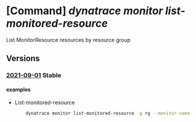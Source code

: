 # [Command] _dynatrace monitor list-monitored-resource_

List MonitorResource resources by resource group

## Versions

### [2021-09-01](/Resources/mgmt-plane/L3N1YnNjcmlwdGlvbnMve30vcmVzb3VyY2Vncm91cHMve30vcHJvdmlkZXJzL2R5bmF0cmFjZS5vYnNlcnZhYmlsaXR5L21vbml0b3JzL3t9L2xpc3Rtb25pdG9yZWRyZXNvdXJjZXM=/2021-09-01.xml) **Stable**

<!-- mgmt-plane /subscriptions/{}/resourcegroups/{}/providers/dynatrace.observability/monitors/{}/listmonitoredresources 2021-09-01 -->

#### examples

- List-monitored-resource
    ```bash
        dynatrace monitor list-monitored-resource -g rg --monitor-name monitor
    ```
